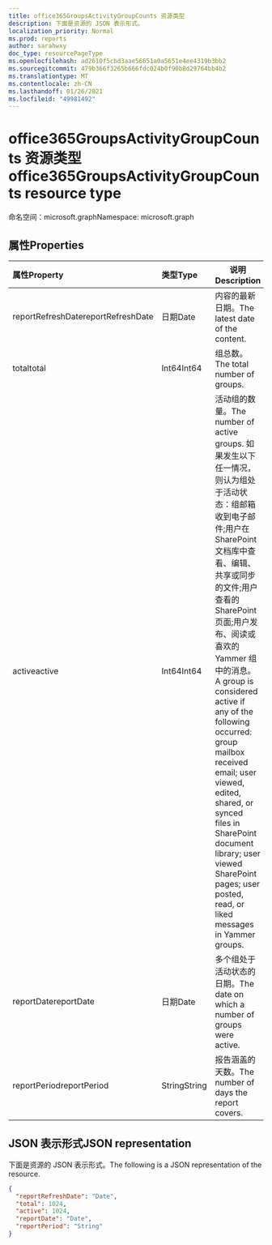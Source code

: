 ```yaml
---
title: office365GroupsActivityGroupCounts 资源类型
description: 下面是资源的 JSON 表示形式。
localization_priority: Normal
ms.prod: reports
author: sarahwxy
doc_type: resourcePageType
ms.openlocfilehash: ad2610f5cbd3aae56651a0a5651e4ee4319b3bb2
ms.sourcegitcommit: 479b366f3265b666fdc024b0f90b8d29764bb4b2
ms.translationtype: MT
ms.contentlocale: zh-CN
ms.lasthandoff: 01/26/2021
ms.locfileid: "49981492"
---
```

# <a name="office365groupsactivitygroupcounts-resource-type"></a><span data-ttu-id="8da7c-103">office365GroupsActivityGroupCounts 资源类型</span><span class="sxs-lookup"><span data-stu-id="8da7c-103">office365GroupsActivityGroupCounts resource type</span></span>

<span data-ttu-id="8da7c-104">命名空间：microsoft.graph</span><span class="sxs-lookup"><span data-stu-id="8da7c-104">Namespace: microsoft.graph</span></span>

## <a name="properties"></a><span data-ttu-id="8da7c-105">属性</span><span class="sxs-lookup"><span data-stu-id="8da7c-105">Properties</span></span>

| <span data-ttu-id="8da7c-106">属性</span><span class="sxs-lookup"><span data-stu-id="8da7c-106">Property</span></span>          | <span data-ttu-id="8da7c-107">类型</span><span class="sxs-lookup"><span data-stu-id="8da7c-107">Type</span></span>   | <span data-ttu-id="8da7c-108">说明</span><span class="sxs-lookup"><span data-stu-id="8da7c-108">Description</span></span>                              |
| :---------------- | :----- | ---------------------------------------- |
| <span data-ttu-id="8da7c-109">reportRefreshDate</span><span class="sxs-lookup"><span data-stu-id="8da7c-109">reportRefreshDate</span></span> | <span data-ttu-id="8da7c-110">日期</span><span class="sxs-lookup"><span data-stu-id="8da7c-110">Date</span></span>   | <span data-ttu-id="8da7c-111">内容的最新日期。</span><span class="sxs-lookup"><span data-stu-id="8da7c-111">The latest date of the content.</span></span>          |
| <span data-ttu-id="8da7c-112">total</span><span class="sxs-lookup"><span data-stu-id="8da7c-112">total</span></span>             | <span data-ttu-id="8da7c-113">Int64</span><span class="sxs-lookup"><span data-stu-id="8da7c-113">Int64</span></span>  | <span data-ttu-id="8da7c-114">组总数。</span><span class="sxs-lookup"><span data-stu-id="8da7c-114">The total number of groups.</span></span>              |
| <span data-ttu-id="8da7c-115">active</span><span class="sxs-lookup"><span data-stu-id="8da7c-115">active</span></span>            | <span data-ttu-id="8da7c-116">Int64</span><span class="sxs-lookup"><span data-stu-id="8da7c-116">Int64</span></span>  | <span data-ttu-id="8da7c-117">活动组的数量。</span><span class="sxs-lookup"><span data-stu-id="8da7c-117">The number of active groups.</span></span> <span data-ttu-id="8da7c-118">如果发生以下任一情况，则认为组处于活动状态：组邮箱收到电子邮件;用户在 SharePoint 文档库中查看、编辑、共享或同步的文件;用户查看的 SharePoint 页面;用户发布、阅读或喜欢的 Yammer 组中的消息。</span><span class="sxs-lookup"><span data-stu-id="8da7c-118">A group is considered active if any of the following occurred: group mailbox received email; user viewed, edited, shared, or synced files in SharePoint document library; user viewed SharePoint pages; user posted, read, or liked messages in Yammer groups.</span></span> |
| <span data-ttu-id="8da7c-119">reportDate</span><span class="sxs-lookup"><span data-stu-id="8da7c-119">reportDate</span></span>        | <span data-ttu-id="8da7c-120">日期</span><span class="sxs-lookup"><span data-stu-id="8da7c-120">Date</span></span>   | <span data-ttu-id="8da7c-121">多个组处于活动状态的日期。</span><span class="sxs-lookup"><span data-stu-id="8da7c-121">The date on which a number of groups were active.</span></span> |
| <span data-ttu-id="8da7c-122">reportPeriod</span><span class="sxs-lookup"><span data-stu-id="8da7c-122">reportPeriod</span></span>      | <span data-ttu-id="8da7c-123">String</span><span class="sxs-lookup"><span data-stu-id="8da7c-123">String</span></span> | <span data-ttu-id="8da7c-124">报告涵盖的天数。</span><span class="sxs-lookup"><span data-stu-id="8da7c-124">The number of days the report covers.</span></span>    |

## <a name="json-representation"></a><span data-ttu-id="8da7c-125">JSON 表示形式</span><span class="sxs-lookup"><span data-stu-id="8da7c-125">JSON representation</span></span>

<span data-ttu-id="8da7c-126">下面是资源的 JSON 表示形式。</span><span class="sxs-lookup"><span data-stu-id="8da7c-126">The following is a JSON representation of the resource.</span></span>

<!-- {
  "blockType": "resource",
  "@odata.type": "microsoft.graph.office365GroupsActivityGroupCounts"
} -->

```json
{
  "reportRefreshDate": "Date", 
  "total": 1024, 
  "active": 1024, 
  "reportDate": "Date", 
  "reportPeriod": "String"
}
```


